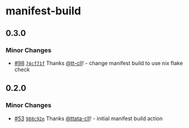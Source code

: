 # manifest-build

## 0.3.0

### Minor Changes

- [#98](https://github.com/smartcontractkit/.github/pull/98)
  [`74cf71f`](https://github.com/smartcontractkit/.github/commit/74cf71f4cb47e03f868e609cf93ebc0eb1534396)
  Thanks [@tt-cll](https://github.com/tt-cll)! - change manifest build to use
  nix flake check

## 0.2.0

### Minor Changes

- [#53](https://github.com/smartcontractkit/.github/pull/53)
  [`988c92e`](https://github.com/smartcontractkit/.github/commit/988c92e02971268d86b047de606db757bb979c2a)
  Thanks [@ttata-cll](https://github.com/ttata-cll)! - initial manifest build
  action
